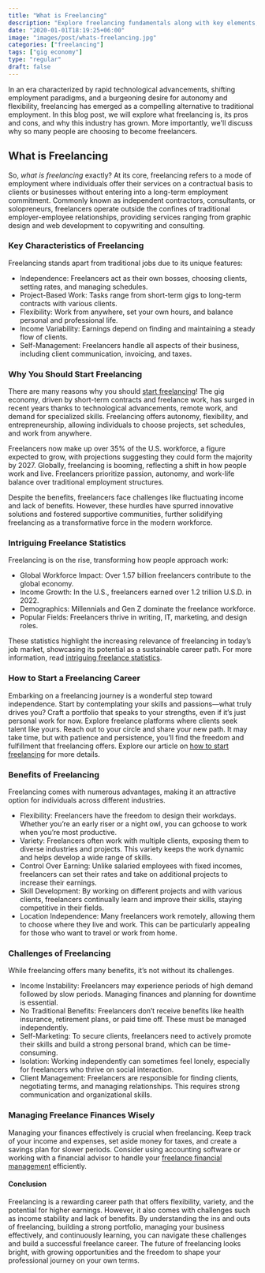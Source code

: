 ```yaml
---
title: "What is Freelancing"
description: "Explore freelancing fundamentals along with key elements, earning potential and more."
date: "2020-01-01T18:19:25+06:00"
image: "images/post/whats-freelancing.jpg"
categories: ["freelancing"]
tags: ["gig economy"]
type: "regular"
draft: false
---
```


In an era characterized by rapid technological advancements, shifting employment paradigms, and a burgeoning desire for autonomy and flexibility, freelancing has emerged as a compelling alternative to traditional employment. In this blog post, we will explore what freelancing is, its pros and cons, and why this industry has grown. More importantly, we'll discuss why so many people are choosing to become freelancers.

## What is Freelancing

So, _what is freelancing_ exactly? At its core, freelancing refers to a mode of employment where individuals offer their services on a contractual basis to clients or businesses without entering into a long-term employment commitment. Commonly known as independent contractors, consultants, or solopreneurs, freelancers operate outside the confines of traditional employer-employee relationships, providing services ranging from graphic design and web development to copywriting and consulting.

### Key Characteristics of Freelancing

Freelancing stands apart from traditional jobs due to its unique features:

- Independence: Freelancers act as their own bosses, choosing clients, setting rates, and managing schedules.
- Project-Based Work: Tasks range from short-term gigs to long-term contracts with various clients.
- Flexibility: Work from anywhere, set your own hours, and balance personal and professional life.
- Income Variability: Earnings depend on finding and maintaining a steady flow of clients.
- Self-Management: Freelancers handle all aspects of their business, including client communication, invoicing, and taxes.

### Why You Should Start Freelancing

There are many reasons why you should [start freelancing](/blog/how-to-start-freelancing/)! The gig economy, driven by short-term contracts and freelance work, has surged in recent years thanks to technological advancements, remote work, and demand for specialized skills. Freelancing offers autonomy, flexibility, and entrepreneurship, allowing individuals to choose projects, set schedules, and work from anywhere.

Freelancers now make up over 35% of the U.S. workforce, a figure expected to grow, with projections suggesting they could form the majority by 2027. Globally, freelancing is booming, reflecting a shift in how people work and live. Freelancers prioritize passion, autonomy, and work-life balance over traditional employment structures.

Despite the benefits, freelancers face challenges like fluctuating income and lack of benefits. However, these hurdles have spurred innovative solutions and fostered supportive communities, further solidifying freelancing as a transformative force in the modern workforce.

### Intriguing Freelance Statistics

Freelancing is on the rise, transforming how people approach work:

- Global Workforce Impact: Over 1.57 billion freelancers contribute to the global economy.
- Income Growth: In the U.S., freelancers earned over 1.2 trillion U.S.D. in 2022.
- Demographics: Millennials and Gen Z dominate the freelance workforce.
- Popular Fields: Freelancers thrive in writing, IT, marketing, and design roles.

These statistics highlight the increasing relevance of freelancing in today’s job market, showcasing its potential as a sustainable career path. For more information, read [intriguing freelance statistics](/blog/statistics-freelancers-should-know/).

### How to Start a Freelancing Career

Embarking on a freelancing journey is a wonderful step toward independence. Start by contemplating your skills and passions—what truly drives you? Craft a portfolio that speaks to your strengths, even if it’s just personal work for now. Explore freelance platforms where clients seek talent like yours. Reach out to your circle and share your new path. It may take time, but with patience and persistence, you’ll find the freedom and fulfillment that freelancing offers. Explore our article on [how to start freelancing](/blog/how-to-start-freelancing/) for more details.

### Benefits of Freelancing

Freelancing comes with numerous advantages, making it an attractive option for individuals across different industries.

- Flexibility: Freelancers have the freedom to design their workdays. Whether you’re an early riser or a night owl, you can gchoose to work when you’re most productive.
- Variety: Freelancers often work with multiple clients, exposing them to diverse industries and projects. This variety keeps the work dynamic and helps develop a wide range of skills.
- Control Over Earning: Unlike salaried employees with fixed incomes, freelancers can set their rates and take on additional projects to increase their earnings.
- Skill Development: By working on different projects and with various clients, freelancers continually learn and improve their skills, staying competitive in their fields.
- Location Independence: Many freelancers work remotely, allowing them to choose where they live and work. This can be particularly appealing for those who want to travel or work from home.

### Challenges of Freelancing

While freelancing offers many benefits, it’s not without its challenges.

- Income Instability: Freelancers may experience periods of high demand followed by slow periods. Managing finances and planning for downtime is essential.
- No Traditional Benefits: Freelancers don’t receive benefits like health insurance, retirement plans, or paid time off. These must be managed independently.
- Self-Marketing: To secure clients, freelancers need to actively promote their skills and build a strong personal brand, which can be time-consuming.
- Isolation: Working independently can sometimes feel lonely, especially for freelancers who thrive on social interaction.
- Client Management: Freelancers are responsible for finding clients, negotiating terms, and managing relationships. This requires strong communication and organizational skills.

### Managing Freelance Finances Wisely

Managing your finances effectively is crucial when freelancing. Keep track of your income and expenses, set aside money for taxes, and create a savings plan for slower periods. Consider using accounting software or working with a financial advisor to handle your [freelance financial management](/blog/freelance-finance-management/) efficiently.

#### Conclusion

Freelancing is a rewarding career path that offers flexibility, variety, and the potential for higher earnings. However, it also comes with challenges such as income stability and lack of benefits. By understanding the ins and outs of freelancing, building a strong portfolio, managing your business effectively, and continuously learning, you can navigate these challenges and build a successful freelance career. The future of freelancing looks bright, with growing opportunities and the freedom to shape your professional journey on your own terms.
